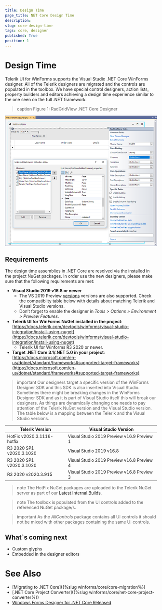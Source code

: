 ```yaml
---
title: Design Time 
page_title: NET Core Design Time
description:   
slug: core-design-time
tags: core, designer
published: True
position: 1
---
```


# Design Time

Telerik UI for WinForms supports the Visual Studio .NET Core WinForms designer. All of the Telerik designers are migrated and the controls are populated in the toolbox. We have special control designers, action lists, property builders and editors achieving a design time experience similar to the one seen on the full .NET framework. 

>caption Figure 1: RadGridView .NET Core Designer

![core-designer001](images/core-designer001.png)

## Requirements

The design time assemblies in .NET Core are resolved via the installed in the project NuGet packages. In order use the new designers, please make sure that the following requirements are met:

*  **Visual Studio 2019 v16.8 or newer**
    - The VS 2019 Preview [versions](https://visualstudio.microsoft.com/vs/preview/) versions are also supported. Check the compatiblity table below with details about matching Telerik and Visual Studio versions.
    - Don’t forget to enable the designer in *Tools > Options > Environment > Preview Features*.
* **Telerik UI for WinForms NuGet installed in the project**: [https://docs.telerik.com/devtools/winforms/visual-studio-integration/install-using-nuget](https://docs.telerik.com/devtools/winforms/visual-studio-integration/install-using-nuget)
     - Telerik UI for Winforms R3 2020 or newer.
* **Target .NET Core 3.1/.NET 5.0 in your project**: [https://docs.microsoft.com/en-us/dotnet/standard/frameworks#supported-target-frameworks](https://docs.microsoft.com/en-us/dotnet/standard/frameworks#supported-target-frameworks)

>important Our designers target a specific version of the WinForms Designer SDK and this SDK is also inserted into Visual Studio. Sometimes there might be breaking changes in the WinForms Designer SDK and as it is part of Visual Studio itself this will break our designers. As things are dynamically changing one needs to pay attention of the Telerik NuGet version and the Visual Studio version. The table below is a mapping between the Telerik and the Visual Studio versions.
>

|Telerik Version|Visual Studio Version|
|----|----|
|HotFix v2020.3.1116-hotfix|Visual Studio 2019 Preview v16.9 Preview 1|
|R3 2020 SP1 v2020.3.1020|Visual Studio 2019 v16.8|
|R3 2020 SP1 v2020.3.1020|Visual Studio 2019 Preview v16.8 Preview 4|
|R3 2020 v2020.3.915|Visual Studio 2019 Preview v16.8 Preview 3|

>note The HotFix NuGet packages are uploaded to the Telerik NuGet server as part of our [Latest Internal Builds](https://docs.telerik.com/devtools/winforms/installation-and-upgrades/latest-internal-builds#latest-internal-builds).  
>

>note The toolbox is populated from the UI controls added to the referenced NuGet package/s.  
>

>important As the *AllControls* package contains all UI controls it should not be mixed with other packages containing the same UI controls.
>

## What`s coming next 

* Custom glyphs
* Embedded in the designer editors


# See Also
* [Migrating to .NET Core]({%slug winforms/core/core-migration%})
* [.NET Core Project Converter]({%slug winforms/core/net-core-project-converter%})
* [Windows Forms Designer for .NET Core Released](https://devblogs.microsoft.com/dotnet/windows-forms-designer-for-net-core-released/)
